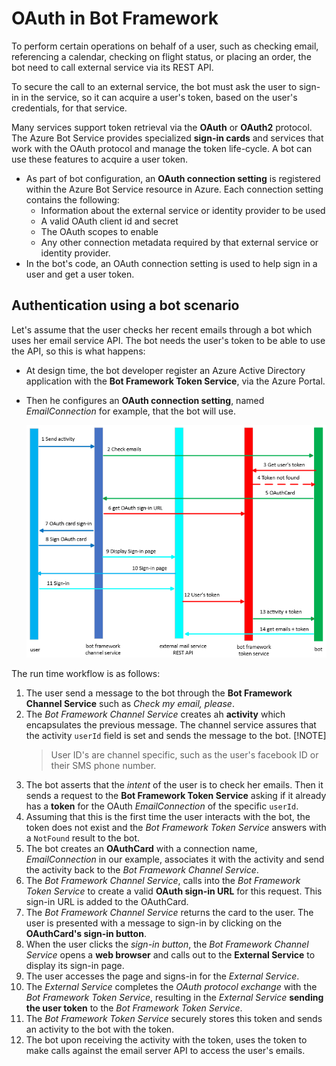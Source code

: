 # OAuth in Bot Framework

To perform certain operations on behalf of a user, such as checking email, referencing a calendar, checking on flight status, or placing an order, the bot need to call external service via its REST API.

To secure the call to an external service, the bot must ask the user to sign-in in the service, so it can acquire a user's token, based on the user's credentials, for that service.

Many services support token retrieval via the **OAuth** or **OAuth2** protocol. The Azure Bot Service provides specialized **sign-in cards** and services that work with the OAuth protocol and manage the token life-cycle. A bot can use these features to acquire a user token.

- As part of bot configuration, an **OAuth connection setting** is registered within the Azure Bot Service resource in Azure. Each connection setting contains the following:
  - Information about the external service or identity provider to be used
  - A valid OAuth client id and secret
  - The OAuth scopes to enable
  - Any other connection metadata required by that external service or identity provider.
- In the bot's code, an OAuth connection setting is used to help sign in a user and get a user token.

## Authentication using a bot scenario

Let's assume that the user checks her recent emails through a bot which uses her email service API. The bot needs the user's token to be able to use the API, so this is what happens:

- At design time, the bot developer register an Azure Active Directory application with the **Bot Framework Token Service**, via the Azure Portal.
- Then he configures an **OAuth connection setting**, named *EmailConnection* for example, that the bot will use.

    ![oauth2 flow](../../Media/Conceptual/oauth2-flow-bot.png)

The run time workflow is as follows:

1. The user send a message to the bot through the **Bot Framework Channel Service** such as *Check my email, please*. 
1. The *Bot Framework Channel Service* creates ah **activity** which encapsulates the previous message. The channel service assures that the activity `userId` field is set and sends the message to the bot.
     [!NOTE]
    > User ID's are channel specific, such as the user's facebook ID or their SMS phone number.
1. The bot asserts that the *intent* of the user is to check her emails. Then it sends a request to the **Bot Framework Token Service** asking if it already has a **token** for the OAuth *EmailConnection* of the specific `userId`. 
1. Assuming that this is the first time the user interacts with the bot, the token does not exist and the *Bot Framework Token Service* answers with a `NotFound` result to the bot.
1. The bot creates an **OAuthCard** with a connection name, *EmailConnection* in our example, associates it with the activity and send the activity back to the *Bot Framework Channel Service*.  
1. The *Bot Framework Channel Service*, calls into the *Bot Framework Token Service* to create a valid **OAuth sign-in URL** for this request. This sign-in URL is added to the OAuthCard.
1. The *Bot Framework Channel Service* returns the card to the user. The user is presented with a message to sign-in by clicking on the **OAuthCard's sign-in button**.
1. When the user clicks the *sign-in button*, the *Bot Framework Channel Service* opens a **web browser** and calls out to the **External Service** to display its sign-in page.
1. The user accesses the page and signs-in for the *External Service*.
1. The *External Service* completes the *OAuth protocol exchange* with the *Bot Framework Token Service*, resulting in the *External Service* **sending the user token** to the *Bot Framework Token Service*. 
1. The *Bot Framework Token Service* securely stores this token and sends an activity to the bot with the token.
1. The bot upon receiving the activity with the token, uses the token to make calls against the email server API to access the user's emails.
